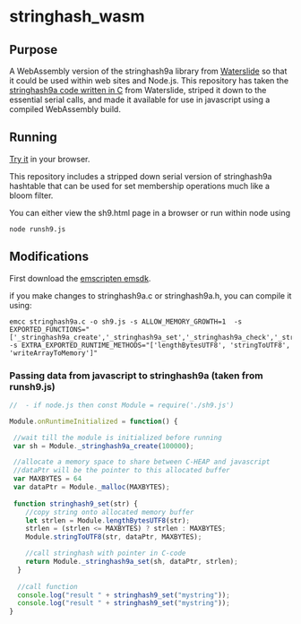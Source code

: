 # stringhash_wasm

## Purpose
A WebAssembly version of the stringhash9a library from [Waterslide](https://github.com/waterslidekid/waterslide)
so that it could be used within web sites and Node.js.  This repository has taken the [stringhash9a code written in C](https://github.com/waterslidekid/waterslide/blob/master/src/include/stringhash9a.h) from Waterslide, striped it down to the essential serial calls, and made it available for use in javascript using a compiled WebAssembly build.

## Running
[Try it](https://htmlpreview.github.io/?https://github.com/waterslidekid/stringhash_wasm/blob/master/sh9.html) in your browser.

This repository includes a stripped down serial version of stringhash9a hashtable that can be used for set membership operations much like a bloom filter.

You can either view the sh9.html page in a browser or run within node using
```console
node runsh9.js
```

## Modifications
First download the [emscripten emsdk](http://kripken.github.io/emscripten-site/docs/getting_started/downloads.html).

if you make changes to stringhash9a.c or stringhash9a.h, you can compile it using:
```console
emcc stringhash9a.c -o sh9.js -s ALLOW_MEMORY_GROWTH=1  -s EXPORTED_FUNCTIONS="['_stringhash9a_create','_stringhash9a_set','_stringhash9a_check','_stringhash9a_destroy']" -s EXTRA_EXPORTED_RUNTIME_METHODS="['lengthBytesUTF8', 'stringToUTF8', 'writeArrayToMemory']"
```

### Passing data from javascript to stringhash9a (taken from runsh9.js)
```javascript
//  - if node.js then const Module = require('./sh9.js')

Module.onRuntimeInitialized = function() {

 //wait till the module is initialized before running
 var sh = Module._stringhash9a_create(100000);

 //allocate a memory space to share between C-HEAP and javascript
 //dataPtr will be the pointer to this allocated buffer
 var MAXBYTES = 64
 var dataPtr = Module._malloc(MAXBYTES);
 
 function stringhash9_set(str) {
    //copy string onto allocated memory buffer
    let strlen = Module.lengthBytesUTF8(str);
    strlen = (strlen <= MAXBYTES) ? strlen : MAXBYTES;
    Module.stringToUTF8(str, dataPtr, MAXBYTES);

    //call stringhash with pointer in C-code
    return Module._stringhash9a_set(sh, dataPtr, strlen);
  }
  
  //call function
  console.log("result " + stringhash9_set("mystring"));
  console.log("result " + stringhash9_set("mystring"));
}
````

